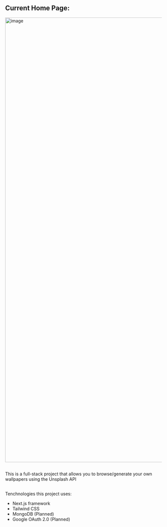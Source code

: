 ## Current Home Page:

<!--<img width="1440" alt="PaperGen_HomePage" src="https://github.com/Vivian-Lopez/PaperGen/assets/87879238/629c5f7a-28f0-430c-babe-3142656d34f0"> -->
<img width="1431" alt="image" src="https://github.com/Vivian-Lopez/PaperGen/assets/87879238/07a24e0c-e35b-407b-87d8-c82e4069d1ae">

##
This is a full-stack project that allows you to browse/generate your own wallpapers using the Unsplash API
## 

Tenchnologies this project uses:

- Next.js framework
- Tailwind CSS
- MongoDB (Planned)
- Google OAuth 2.0 (Planned)
